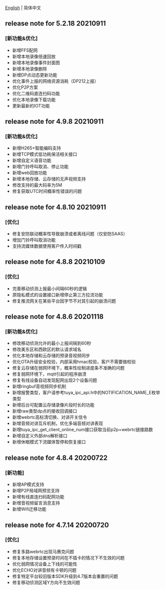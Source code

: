 [English](./release_note.md) | 简体中文
## release note for 5.2.18 20210911
### [新功能&优化]
- 新增FFS配网
- 新增本地录像倍速回放
- 新增本地录像事件封面图
- 新增本地录像删除
- 新增DP点动态更新功能
- 优化事件上报的网络资源消耗（DP212上报）
- 优化P2P方案
- 优化二维码直连扫码功能
- 优化本地录像下载功能
- 更新最新的IOT功能

## release note for 4.9.8 20210911
### [新功能&优化]
- 新增H265+智能编码支持
- 新增TCP模式低功耗保活相关接口
- 新增自定义语音功能
- 新增门铃呼叫取消、停止功能
- 新增web回放功能
- 新增本地存储、云存储的无声视频支持
- 修改支持的最大码率为5M
- 修复获取UTC时间概率性错误的问题

## release note for 4.8.10 20210911
### [优化]
- 修复安防联动概率性导致崩溃或者离线问题（仅安防SAAS）
- 增加门铃呼叫取消功能
- 支持流媒体数据使用客户传入时间戳

## release note for 4.8.8 20210109
### [优化]
- 完善移动侦测上报最小间隔60秒的逻辑
- 原隐私模式的设置接口新增停止第三方拉流功能
- 修复推流网关在某些平台因字节不对其引起的崩溃问题

## release note for 4.8.6 20201118
### [新功能&优化]
- 修改移动侦测允许的最小上报间隔到60秒
- 修改美东区和西欧区的默认请求域名
- 优化本地存储和云存储的预录音视频同步
- 优化OTA升级安全校验，内部采用hmac校验，客户不需要做校验
- 修复云存储在弱网环境下，概率性绘制进度条不准确的问题
- 修复弱网环境下，mqtt引起的程序崩溃
- 修复有线设备自动发现配网出现2个设备问题
- 新增ringbuf音视频同步机制
- 新增报警类型，客户请参考tuya_ipc_api.h中的NOTIFICATION_NAME_E枚举类型
- 新增后台可配置云存储录像片段时长的功能
- 新增raw类型dp点的接收回调接口
- 新增webrtc高标清切换、对讲开关信令
- 新增音频对讲互斥机制，优化多端音频对讲表现
- 新增tuya_ipc_get_client_online_num接口获取当前p2p+webrtc链接路数
- 新增自定义外部dns解析接口
- 新增休眠模式下流媒体暂停和恢复接口

## release note for 4.8.4 20200722
### [新功能]
- 新增AP模式支持
- 新增P2P局域网预览支持
- 新增有线直连扫码配网功能
- 新增音视频留言消息支持
- 新增Wifi迁移功能

## release note for 4.7.14 20200720
### [优化]
- 修复多路webrtc出现马赛克问题
- 修复本地存储设置预录时间在不插卡的情况下不生效的问题
- 优化弱网情况设备上下线的可能性
- 优化ECHO对讲音频有卡顿的问题
- 修复特定平台较旧版本SDK升级到4.7版本会重置的问题
- 修复移动侦测区域Y方向不生效问题
